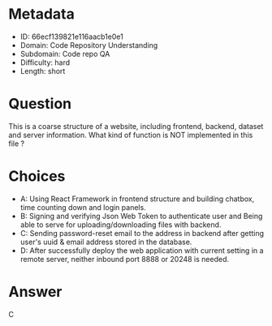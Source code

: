 # Metadata

- ID: 66ecf139821e116aacb1e0e1
- Domain: Code Repository Understanding
- Subdomain: Code repo QA
- Difficulty: hard
- Length: short

# Question

This is a coarse structure of a website, including frontend, backend, dataset and server information. What kind of function is NOT implemented in this file ?

# Choices

- A: Using React Framework in frontend structure and building chatbox, time counting down and login panels.
- B: Signing and verifying Json Web Token to authenticate user and Being able to serve for uploading/downloading files with backend.
- C: Sending password-reset email to the address in backend after getting user's uuid & email address stored in the database.
- D: After successfully deploy the web application with current setting in a remote server,  neither inbound port 8888 or 20248 is needed.

# Answer

C
